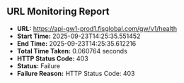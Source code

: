 ## URL Monitoring Report

- **URL:** https://api-gw1-prod1.fisglobal.com/gw/v1/health
- **Start Time:** 2025-09-23T14:25:35.551452
- **End Time:** 2025-09-23T14:25:35.612216
- **Total Time Taken:** 0.060764 seconds
- **HTTP Status Code:** 403
- **Status:** Failure
- **Failure Reason:** HTTP Status Code: 403
